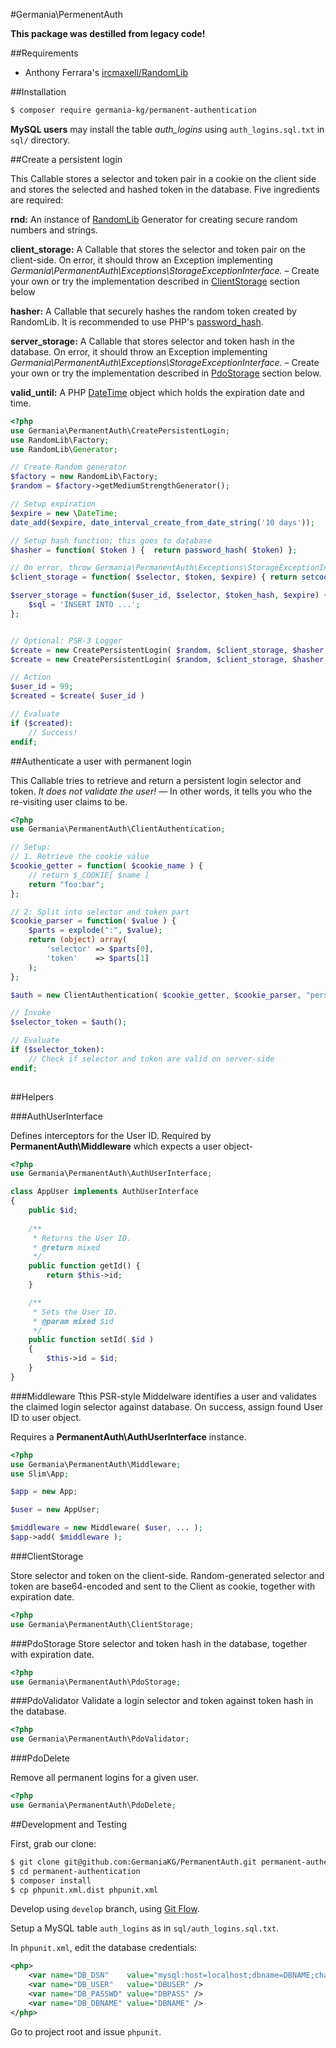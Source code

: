 #Germania\PermenentAuth

**This package was destilled from legacy code!**   

##Requirements

- Anthony Ferrara's [ircmaxell/RandomLib](https://github.com/ircmaxell/RandomLib)

##Installation

```bash
$ composer require germania-kg/permanent-authentication
```

**MySQL users** may install the table *auth\_logins* using `auth_logins.sql.txt` in `sql/` directory.



##Create a persistent login

This Callable stores a selector and token pair in a cookie on the client side
and stores the selected and hashed token in the database. Five ingredients are required:

**rnd:** An instance of [RandomLib](https://github.com/ircmaxell/RandomLib) Generator for creating secure random numbers and strings. 

**client_storage:** A Callable that stores the selector and token pair on the client-side. On error, it should throw an Exception implementing *Germania\PermanentAuth\Exceptions\StorageExceptionInterface.*  – Create your own or try the implementation described in [ClientStorage](#ClientStorage) section below

**hasher:** A Callable that securely hashes the random token created by RandomLib. It is recommended to use PHP's [password_hash](http://php.net/manual/de/function.password-hash.php).

**server_storage:** A Callable that stores selector and token hash in the database. On error, it should throw an Exception implementing *Germania\PermanentAuth\Exceptions\StorageExceptionInterface.* – Create your own or try the implementation described in [PdoStorage](#PdoStorage) section below.

**valid_until:** A PHP [DateTime](http://php.net/manual/de/class.datetime.php) object which holds the expiration date and time.

```php
<?php
use Germania\PermanentAuth\CreatePersistentLogin;
use RandomLib\Factory;
use RandomLib\Generator;

// Create Random generator
$factory = new RandomLib\Factory;
$random = $factory->getMediumStrengthGenerator();

// Setup expiration
$expire = new \DateTime;
date_add($expire, date_interval_create_from_date_string('10 days'));

// Setup hash function; this goes to database
$hasher = function( $token ) {	return password_hash( $token) };

// On error, throw Germania\PermanentAuth\Exceptions\StorageExceptionInterface
$client_storage = function( $selector, $token, $expire) { return setcookie( ... ); };

$server_storage = function($user_id, $selector, $token_hash, $expire) {
	$sql = 'INSERT INTO ...';
};


// Optional: PSR-3 Logger
$create = new CreatePersistentLogin( $random, $client_storage, $hasher, $server_storage, $expire);
$create = new CreatePersistentLogin( $random, $client_storage, $hasher, $server_storage, $expire, $logger);

// Action
$user_id = 99;
$created = $create( $user_id )

// Evaluate
if ($created):
	// Success!
endif;
```




##Authenticate a user with permanent login

This Callable tries to retrieve and return a persistent login selector and token. *It does not validate the user!* — In other words, it tells you who the re-visiting user claims to be.


```php
<?php
use Germania\PermanentAuth\ClientAuthentication;

// Setup: 
// 1. Retrieve the cookie value
$cookie_getter = function( $cookie_name ) {
	// return $_COOKIE[ $name ]
	return "foo:bar";
};

// 2: Split into selector and token part
$cookie_parser = function( $value ) {
	$parts = explode(":", $value);
	return (object) array(
		'selector' => $parts[0],
		'token'    => $parts[1]
	);
};

$auth = new ClientAuthentication( $cookie_getter, $cookie_parser, "persistent");

// Invoke
$selector_token = $auth();

// Evaluate
if ($selector_token):
	// Check if selector and token are valid on server-side
endif;
	
```

##Helpers

###AuthUserInterface

Defines interceptors for the User ID. Required by **PermanentAuth\Middleware** which expects a user object-

```php
<?php
use Germania\PermanentAuth\AuthUserInterface;

class AppUser implements AuthUserInterface
{
	public $id; 
	
    /**
     * Returns the User ID.
     * @return mixed
     */
    public function getId() {
    	return $this->id;
    }

    /**
     * Sets the User ID.
     * @param mixed $id
     */
    public function setId( $id )
    {
		$this->id = $id;
	}
}
```


###Middleware
Tthis PSR-style Middelware identifies a user and validates the claimed login selector against database. On success, assign found User ID to user object.

Requires a **PermanentAuth\AuthUserInterface** instance.

```php
<?php
use Germania\PermanentAuth\Middleware;
use Slim\App;

$app = new App;

$user = new AppUser;

$middleware = new Middleware( $user, ... );
$app->add( $middleware );

```

###ClientStorage

Store selector and token on the client-side.
Random-generated selector and token are base64-encoded and sent to the Client as cookie, together with expiration date. 


```php
<?php
use Germania\PermanentAuth\ClientStorage;
```

###PdoStorage
Store selector and token hash in the database, together with expiration date. 

```php
<?php
use Germania\PermanentAuth\PdoStorage;
```

###PdoValidator
Validate a login selector and token against token hash in the database.

```php
<?php
use Germania\PermanentAuth\PdoValidator;
```

###PdoDelete

Remove all permanent logins for a given user.

```php
<?php
use Germania\PermanentAuth\PdoDelete;
```

##Development and Testing

First, grab our clone:

```bash
$ git clone git@github.com:GermaniaKG/PermanentAuth.git permanent-authentication
$ cd permanent-authentication
$ composer install
$ cp phpunit.xml.dist phpunit.xml
```

Develop using `develop` branch, using [Git Flow](https://github.com/nvie/gitflow).   

Setup a MySQL table `auth_logins` as in `sql/auth_logins.sql.txt`. 

In `phpunit.xml`, edit the database credentials:

```xml
<php>
	<var name="DB_DSN"    value="mysql:host=localhost;dbname=DBNAME;charset=utf8" />
	<var name="DB_USER"   value="DBUSER" />
	<var name="DB_PASSWD" value="DBPASS" />
	<var name="DB_DBNAME" value="DBNAME" />
</php>
```


Go to project root and issue `phpunit`.


